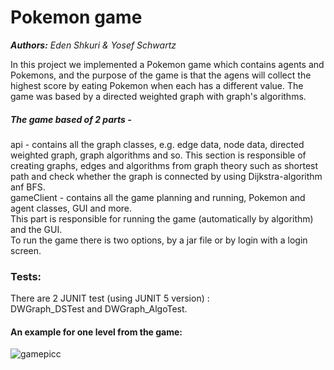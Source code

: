 # Pokemon game 
***Authors:** Eden Shkuri & Yosef Schwartz* 

In this project we implemented a Pokemon game which contains agents and Pokemons, and the purpose of the game is that the agens
will collect the highest score by eating Pokemon when each has a different value.
The game was based by a directed weighted graph with graph's algorithms.

##### The game based of 2 parts -
api - contains all the graph classes, e.g. edge data, node data, directed weighted graph, graph algorithms and so. 
This section is responsible of creating graphs, edges and algorithms from graph theory such as shortest path and check whether the graph is connected by using Dijkstra-algorithm anf BFS.  
gameClient - contains all the game planning and running, Pokemon and agent classes, GUI and more.  
This part is responsible for running the game (automatically by algorithm) and the GUI.  
To run the game there is two options, by a jar file or by login with a login screen.

### Tests:  
There are 2 JUNIT test (using JUNIT 5 version) :  
DWGraph_DSTest and DWGraph_AlgoTest.  

#### An example for one level from the game:

![gamepicc](https://user-images.githubusercontent.com/74586829/102613554-5df2c800-413b-11eb-8ddd-904b404e0030.png)

